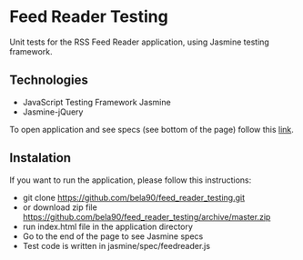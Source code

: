 # Feed Reader Testing 

Unit tests for the RSS Feed Reader application, using Jasmine testing framework.

## Technologies

* JavaScript Testing Framework Jasmine 
* Jasmine-jQuery

To open application and see specs (see bottom of the page) follow this [link](https://bela90.github.io/feed_reader_testing/).


## Instalation 
If you want to run the application, please follow this instructions: 
* git clone https://github.com/bela90/feed_reader_testing.git
* or download zip file https://github.com/bela90/feed_reader_testing/archive/master.zip
* run index.html file in the application directory 
* Go to the end of the page to see Jasmine specs 
* Test code is written in jasmine/spec/feedreader.js
